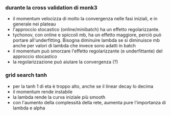 
### durante la cross validation di monk3
- il momentum velocizza di molto la convergenza nelle fasi iniziali, e in generale nei plateau
- l'approccio stocastico (online/minibatch) ha un effetto regolarizzante.
- tychonov, con online e spiccoli mb, ha un effetto maggiore, perciò può portare all'underfitting. Bisogna diminuire lambda se si diminuisce mb
 anche per valori di lambda che invece sono adatti in batch
- il momentum può smorzare l'effetto regolarizzante (e underfittante) del approccio stocastico
- la regolarizzazione può aiutare la convergenza (?)

### grid search tanh
- per la tanh 1 di eta è troppo alto, anche se il linear decay lo decima
- il momentum rende instabile
- la lambda rende la curva iniziale più smooth
- con l'aumento della complessità della rete, aumenta pure l'importanza di lambda e alpha